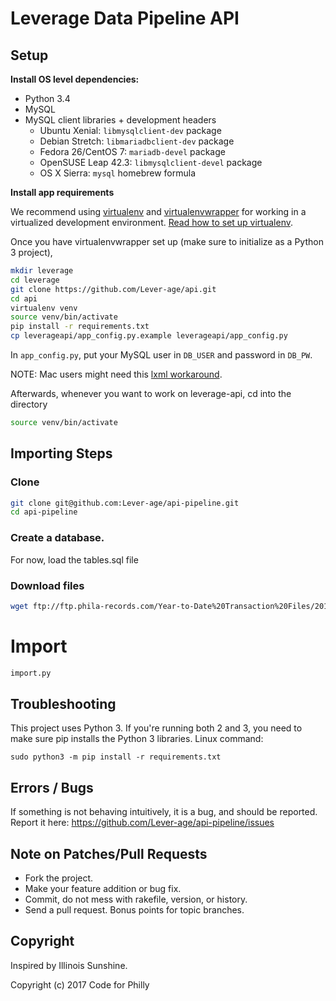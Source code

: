 # Leverage Data Pipeline API


## Setup

**Install OS level dependencies:**

* Python 3.4
* MySQL
* MySQL client libraries + development headers
  + Ubuntu Xenial: `libmysqlclient-dev` package
  + Debian Stretch: `libmariadbclient-dev` package
  + Fedora 26/CentOS 7: `mariadb-devel` package
  + OpenSUSE Leap 42.3: `libmysqlclient-devel` package
  + OS X Sierra: `mysql` homebrew formula

**Install app requirements**

We recommend using [virtualenv](http://virtualenv.readthedocs.org/en/latest/virtualenv.html) and [virtualenvwrapper](http://virtualenvwrapper.readthedocs.org/en/latest/install.html) for working in a virtualized development environment. [Read how to set up virtualenv](http://docs.python-guide.org/en/latest/dev/virtualenvs/).

Once you have virtualenvwrapper set up (make sure to initialize as a Python 3 project),

```bash
mkdir leverage
cd leverage
git clone https://github.com/Lever-age/api.git
cd api
virtualenv venv
source venv/bin/activate
pip install -r requirements.txt
cp leverageapi/app_config.py.example leverageapi/app_config.py
```

In `app_config.py`, put your MySQL user in `DB_USER` and password in `DB_PW`.

  NOTE: Mac users might need this [lxml workaround](http://stackoverflow.com/questions/22313407/clang-error-unknown-argument-mno-fused-madd-python-package-installation-fa).

Afterwards, whenever you want to work on leverage-api, cd into the directory

```bash
source venv/bin/activate
```



## Importing Steps

### Clone

``` bash
git clone git@github.com:Lever-age/api-pipeline.git
cd api-pipeline
```

### Create a database.

For now, load the tables.sql file

### Download files

```bash
wget ftp://ftp.phila-records.com/Year-to-Date%20Transaction%20Files/2017%20YTD/Explorer.Transactions.2017.YTD.txt
```



# Import
```bash
import.py
```

## Troubleshooting
This project uses Python 3. If you're running both 2 and 3, you need to make sure pip installs the Python 3 libraries. Linux command:

```
sudo python3 -m pip install -r requirements.txt
```

## Errors / Bugs

If something is not behaving intuitively, it is a bug, and should be reported.
Report it here: https://github.com/Lever-age/api-pipeline/issues

## Note on Patches/Pull Requests

* Fork the project.
* Make your feature addition or bug fix.
* Commit, do not mess with rakefile, version, or history.
* Send a pull request. Bonus points for topic branches.

## Copyright

Inspired by Illinois Sunshine.

Copyright (c) 2017 Code for Philly